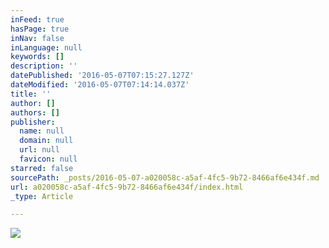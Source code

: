 ```yaml
---
inFeed: true
hasPage: true
inNav: false
inLanguage: null
keywords: []
description: ''
datePublished: '2016-05-07T07:15:27.127Z'
dateModified: '2016-05-07T07:14:14.037Z'
title: ''
author: []
authors: []
publisher:
  name: null
  domain: null
  url: null
  favicon: null
starred: false
sourcePath: _posts/2016-05-07-a020058c-a5af-4fc5-9b72-8466af6e434f.md
url: a020058c-a5af-4fc5-9b72-8466af6e434f/index.html
_type: Article

---
```

![](https://the-grid-user-content.s3-us-west-2.amazonaws.com/be4d696e-e55b-4012-aa08-ba8d28fe408e.jpg)